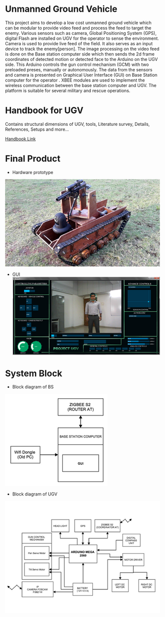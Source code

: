 # Unmanned Ground Vehicle

This project aims to develop a low cost unmanned ground vehicle which can be modular to provide video feed and process the feed to target the enemy. Various sensors such as camera, Global Positioning System (GPS), digital Flash are installed on UGV for the operator to sense the environment. Camera is used to provide live feed of the field. It also serves as an input device to track the enemy[person]. The image processing on the video feed is done on the Base station computer side which then sends the 2d frame coordinates of detected motion or detected face to the Arduino on the UGV side. This Arduino controls the gun control mechanism (GCM) with two preloaded preses, manually or autonomously. The data from the sensors and camera is presented on Graphical User Interface (GUI) on Base Station computer for the operator . XBEE modules are used to implement the wireless communication between the base station computer and UGV. The platform is suitable for several military and rescue operations. 

# Handbook for UGV
Contains structural dimensions of UGV, tools, Literature survey, Details, References, Setups and more...

[Handbook Link](https://drive.google.com/open?id=0B8AvA4pSX6fcbGpYTXYxTVRtUTQ)

# Final Product
* Hardware prototype

 ![image](https://github.com/gauresh10/Unmanned_Ground_Vehicle/blob/master/Images/final.jpg)
* GUI
 ![image](https://github.com/gauresh10/Unmanned_Ground_Vehicle/blob/master/Images/guifinal.jpg)



# System Block

* Block diagram of BS

![image](https://github.com/gauresh10/Unmanned_Ground_Vehicle/blob/master/Images/bs.jpg)

* Block diagram of UGV

![image](https://github.com/gauresh10/Unmanned_Ground_Vehicle/blob/master/Images/ugvside.jpg)
















